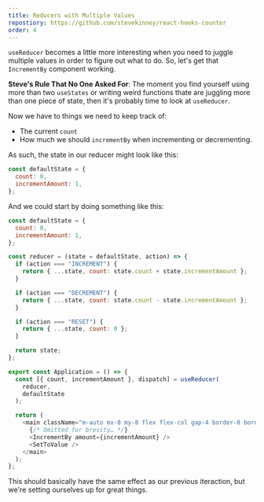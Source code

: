 ```yaml
---
title: Reducers with Multiple Values
repostiory: https://github.com/stevekinney/react-hooks-counter
order: 4
---
```


`useReducer` becomes a little more interesting when you need to juggle multiple values in order to figure out what to do. So, let's get that `IncrementBy` component working.

**Steve's Rule That No One Asked For**: The moment you find yourself using more than two `useStates` or writing weird functions thate are juggling more than one piece of state, then it's probably time to look at `useReducer`.

Now we have to things we need to keep track of:

- The current `count`
- How much we should `incrementBy` when incrementing or decrementing.

As such, the state in our reducer might look like this:

```js
const defaultState = {
  count: 0,
  incrementAmount: 1,
};
```

And we could start by doing something like this:

```js
const defaultState = {
  count: 0,
  incrementAmount: 1,
};

const reducer = (state = defaultState, action) => {
  if (action === "INCREMENT") {
    return { ...state, count: state.count + state.incrementAmount };
  }

  if (action === "DECREMENT") {
    return { ...state, count: state.count - state.incrementAmount };
  }

  if (action === "RESET") {
    return { ...state, count: 0 };
  }

  return state;
};

export const Application = () => {
  const [{ count, incrementAmount }, dispatch] = useReducer(
    reducer,
    defaultState
  );

  return (
    <main className="m-auto mx-8 my-8 flex flex-col gap-4 border-8 border-pink-300 p-4">
      {/* Omitted for brevity… */}
      <IncrementBy amount={incrementAmount} />
      <SetToValue />
    </main>
  );
};
```

This should basically have the same effect as our previous iteraction, but we're setting ourselves up for great things.
